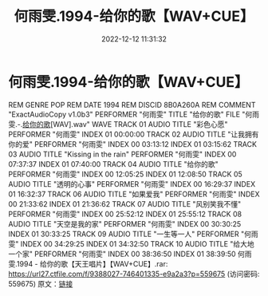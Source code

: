 ﻿---
title: 何雨雯.1994-给你的歌【WAV+CUE】
date: 2022-12-12 11:31:32
categories: WAV车载音乐、镜像
tags: 华语中文
---
# 何雨雯.1994-给你的歌【WAV+CUE】

REM GENRE POP
REM DATE 1994
REM DISCID 8B0A260A
REM COMMENT "ExactAudioCopy v1.0b3"
PERFORMER "何雨雯"
TITLE "给你的歌"
FILE "何雨雯.-.[给你的歌](1994)[WAV].wav" WAVE
TRACK 01 AUDIO
TITLE "彩色心愿"
PERFORMER "何雨雯"
INDEX 01 00:00:00
TRACK 02 AUDIO
TITLE "让我拥有你的爱"
PERFORMER "何雨雯"
INDEX 00 03:13:12
INDEX 01 03:15:62
TRACK 03 AUDIO
TITLE "Kissing in the
rain"
PERFORMER "何雨雯"
INDEX 00 07:37:37
INDEX 01 07:40:00
TRACK 04 AUDIO
TITLE "给你的歌"
PERFORMER "何雨雯"
INDEX 00 12:05:25
INDEX 01 12:08:50
TRACK 05 AUDIO
TITLE "透明的心事"
PERFORMER "何雨雯"
INDEX 00 16:29:37
INDEX 01 16:32:37
TRACK 06 AUDIO
TITLE "如果爱我"
PERFORMER "何雨雯"
INDEX 00 21:33:62
INDEX 01 21:36:62
TRACK 07 AUDIO
TITLE "风别笑我不懂"
PERFORMER "何雨雯"
INDEX 00 25:52:12
INDEX 01 25:55:12
TRACK 08 AUDIO
TITLE "天空是我的家"
PERFORMER "何雨雯"
INDEX 00 30:30:25
INDEX 01 30:33:25
TRACK 09 AUDIO
TITLE "一生等一人"
PERFORMER "何雨雯"
INDEX 00 34:29:25
INDEX 01 34:32:50
TRACK 10 AUDIO
TITLE "给大地一个家"
PERFORMER "何雨雯"
INDEX 00 38:36:50
INDEX 01 38:39:50
何雨雯.1994 - 给你的歌【天王唱片】【WAV+CUE】.rar:
https://url27.ctfile.com/f/9388027-746401335-e9a2a3?p=559675
(访问密码: 559675)
原文：[链接](https://blog.sina.com.cn/s/blog_1647c7e76010310ki.html)